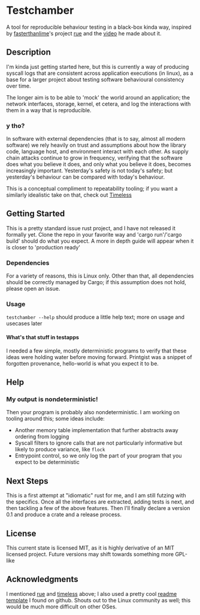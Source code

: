 # Testchamber

A tool for reproducible behaviour testing in a black-box kinda way,
inspired by [fasterthanlime][1]'s project [rue][2] and the [video][3]
he made about it.

## Description

I'm kinda just getting started here, but this is currently a way of producing
syscall logs that are consistent across application executions (in linux),
as a base for a larger project about testing software behavioural consistency
over time.

The longer aim is to be able to 'mock' the world around an application; the
network interfaces, storage, kernel, et cetera, and log the interactions with
them in a way that is reproducible.

### y tho?

In software with external dependencies (that is to say, almost all modern
software) we rely heavily on trust and assumptions about how the library code,
language host, and environment interact with each other. As supply chain
attacks continue to grow in frequency, verifying that the software does what
you believe it does, and only what you believe it does, becomes increasingly
important. Yesterday's safety is not today's safety; but yesterday's
behaviour can be compared with today's behaviour.

This is a conceptual compliment to repeatability tooling; if you want a
similarly idealistic take on that, check out [Timeless][4]

## Getting Started

This is a pretty standard issue rust project, and I have not released it
formally yet. Clone the repo in your favorite way and 'cargo run'/'cargo build'
should do what you expect. A more in depth guide will appear when it is closer
to 'production ready'

### Dependencies

For a variety of reasons, this is Linux only. Other than that, all dependencies
should be correctly managed by Cargo; if this assumption does not hold, please
open an issue.

### Usage

`testchamber --help` should produce a little help text; more on usage and
usecases later

#### What's that stuff in testapps

I needed a few simple, mostly deterministic programs to verify that these
ideas were holding water before moving forward. Printgist was a snippet
of forgotten provenance, hello-world is what you expect it to be.

## Help

### My output is nondeterministic!
Then your program is probably also nondeterministic. I am working on tooling
around this; some ideas include:

- Another memory table implementation that further abstracts away ordering
  from logging
- Syscall filters to ignore calls that are not particularly informative but
  likely to produce variance, like `flock`
- Entrypoint control, so we only log the part of your program that you expect
  to be deterministic

## Next Steps

This is a first attempt at "idiomatic" rust for me, and I am still futzing
with the specifics. Once all the interfaces are extracted, adding tests
is next, and then tackling a few of the above features. Then I'll finally
declare a version 0.1 and produce a crate and a release process.

## License

This current state is licensed MIT, as it is highly derivative of an MIT
licensed project. Future versions may shift towards something more GPL-like

## Acknowledgments

I mentioned [rue][1] and [timeless][4] above; I also used a pretty cool
[readme template][5] I found on github. Shouts out to the Linux community
as well; this would be much more difficult on other OSes.

[1]: https://fasterthanli.me
[2]: https://github.com/fasterthanlime/rue/blob/main/src/main.rs
[3]: https://www.youtube.com/watch?v=engduNoI6DE
[4]: https://github.com/polydawn/timeless
[5]: https://gist.githubusercontent.com/DomPizzie/7a5ff55ffa9081f2de27c315f5018afc/raw/d59043abbb123089ad6602aba571121b71d91d7f/README-Template.md
